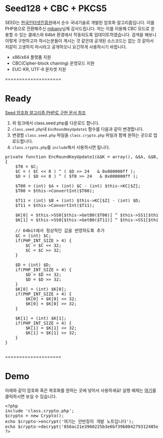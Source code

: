 Seed128 + CBC + PKCS5
====================

SEED는 <a href="http://www.kisa.or.kr/" target="_blank">한국인터넷진흥원</a>에서 순수 국내기술로 개발된 암호화 알고리즘입니다.
이를 PHP용으로 전환해주신 <a href="http://cena.co.kr/mibany" target="_blank">mibany</a>님께 감사드립니다.
저는 이를 이용해 CBC 모드로 운용할 수 있는 클래스와 64bit 환경에서 작동되도록 업데이트하였습니다.
검색을 해보니 이렇게 구현하고자 하시는분들이 계시는 것 같은데 공개된 소스코드는 없는 것 같아서 저같이 고생하지 마시라고 공개하오니 요긴하게 사용하시기 바랍니다.

<ul>
    <li>x86/x64 플랫폼 지원</li>
    <li>CBC(Cipher-block chaining) 운영모드 지원</li>
    <li>EUC-KR, UTF-8 문자셋 지원</li>
</ul>

====================

Ready
====================

<a href="http://docs.cena.co.kr/?mid=textyle&document_srl=15770" target="_blank">Seed 암호화 알고리즘 PHP로 구현 문서 참조</a>

<ol>
  <li>위 링크에서 class.seed.php를 다운로드 합니다.</li>
  <li><code>class.seed.php</code>내 <code>EncRoundKeyUpdate1</code> 함수를 다음과 같이 변경합니다.</li>
  <li>변경할 <code>class.seed.php</code> 파일을 <code>class.crypto.php</code> 파일과 함께 원하는 곳으로 업로드합니다.</li>
  <li><code>class.crypto.php</code>를 <code>include</code>해서 사용하시면 됩니다.</li>
</ol>

<pre>
private function EncRoundKeyUpdate1(&$K = array(), &$A, &$B, &$C, &$D, $Z)
{
	$T0 = $C;
	$C = ( $C << 8 ) ^ ( $D >> 24   & 0x000000ff );
	$D = ( $D << 8 ) ^ ( $T0 >> 24   & 0x000000ff );

	$T00 = (int) $A + (int) $C - (int) $this->KC[$Z];
	$T00 = $this->ConvertInt($T00);

	$T11 = (int) $B + (int) $this->KC[$Z] - (int) $D;
	$T11 = $this->ConvertInt($T11);

	$K[0] = $this->SS0[$this->GetB0($T00)] ^ $this->SS1[$this->GetB1($T00)] ^ $this->SS2[$this->GetB2($T00)] ^ $this->SS3[$this->GetB3($T00)];
	$K[1] = $this->SS0[$this->GetB0($T11)] ^ $this->SS1[$this->GetB1($T11)] ^ $this->SS2[$this->GetB2($T11)] ^ $this->SS3[$this->GetB3($T11)];
	
	// 64bit에서 정상적인 값을 반영하도록 추가
	$C = (int) $C; 
	if(PHP_INT_SIZE > 4) { 
		$C = $C << 32; 
		$C = $C >> 32; 
	}

	$D = (int) $D; 
	if(PHP_INT_SIZE > 4) { 
		$D = $D << 32; 
		$D = $D >> 32; 
	} 
	$K[0] = (int) $K[0]; 
	if(PHP_INT_SIZE > 4) { 
		$K[0] = $K[0] << 32; 
		$K[0] = $K[0] >> 32; 
	} 

	$K[1] = (int) $K[1]; 
	if(PHP_INT_SIZE > 4) { 
		$K[1] = $K[1] << 32; 
		$K[1] = $K[1] >> 32; 
	} 
}

</pre>

====================

Demo
====================

아래와 같이 암호화 혹은 복호화를 원하는 곳에 넣어서 사용하세요!
실행 예제는 <a href="http://lib.qnibus.com/seed128/" target="_blank">여기</a>를 클릭하시면 보실 수 있습니다.

<pre>
&lt;?php
include 'class.crypto.php';
$crypto = new Crypto();
echo $crypto->encrypt('여기는 안반장의 개발 노트입니다');
echo $crypto->decrypt('856ac21e3960225b3e6bf39b084279312485e58b578de7d1d418f6128111a341');
?&gt;
</pre>


